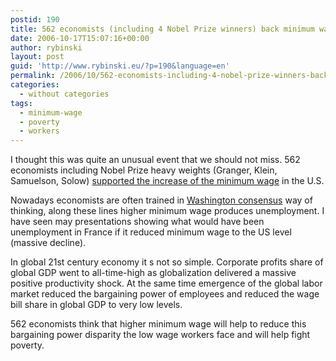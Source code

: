 ```yaml
---
postid: 190
title: 562 economists (including 4 Nobel Prize winners) back minimum wage rise
date: 2006-10-17T15:07:16+00:00
author: rybinski
layout: post
guid: 'http://www.rybinski.eu/?p=190&language=en'
permalink: /2006/10/562-economists-including-4-nobel-prize-winners-back-minimum-wage-rise/
categories:
  - without categories
tags:
  - minimum-wage
  - poverty
  - workers
---
```

I thought this was quite an unusual event that we should not miss. 562 economists including Nobel Prize heavy weights (Granger, Klein, Samuelson, Solow) [supported the increase of the minimum wage](/uploads/economists_on_minimum_wage.pdf) in the U.S.

Nowadays economists are often trained in [Washington consensus](/uploads/rodrik_on_washington_confusion.pdf) way of thinking, along these lines higher minimum wage produces unemployment. I have seen may presentations showing what would have been unemployment in France if it reduced minimum wage to the US level (massive decline).

In global 21st century economy it s not so simple. Corporate profits share of global GDP went to all-time-high as globalization delivered a massive positive productivity shock. At the same time emergence of the global labor market reduced the bargaining power of employees and reduced the wage bill share in global GDP to very low levels.

562 economists think that higher minimum wage will help to reduce this bargaining power disparity the low wage workers face and will help fight poverty.
